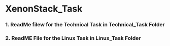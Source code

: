 # XenonStack_Task

### 1. ReadMe filew for the Technical Task in Technical_Task Folder

### 2. ReadME File for the Linux Task in Linux_Task Folder
